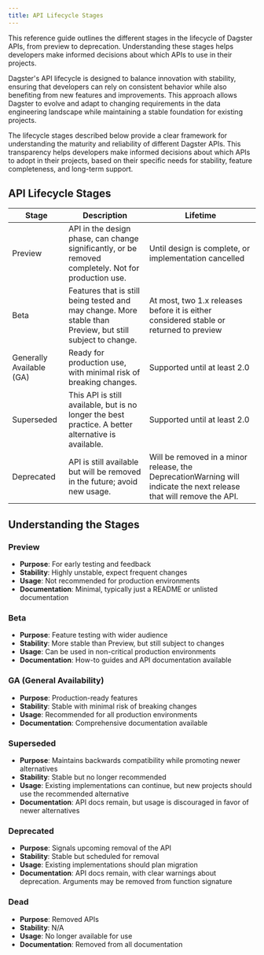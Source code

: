 ```yaml
---
title: API Lifecycle Stages
---
```


This reference guide outlines the different stages in the lifecycle of Dagster APIs, from preview to deprecation. Understanding these stages helps developers make informed decisions about which APIs to use in their projects.

Dagster's API lifecycle is designed to balance innovation with stability, ensuring that developers can rely on consistent behavior while also benefiting from new features and improvements. This approach allows Dagster to evolve and adapt to changing requirements in the data engineering landscape while maintaining a stable foundation for existing projects.

The lifecycle stages described below provide a clear framework for understanding the maturity and reliability of different Dagster APIs. This transparency helps developers make informed decisions about which APIs to adopt in their projects, based on their specific needs for stability, feature completeness, and long-term support.

## API Lifecycle Stages

| Stage   | Description                                                                                                | Lifetime                                                                               |
|---------|------------------------------------------------------------------------------------------------------------|----------------------------------------------------------------------------------------|
| Preview | API in the design phase, can change significantly, or be removed completely. Not for production use.       | Until design is complete, or implementation cancelled                                  |
| Beta    | Features that is still being tested and may change. More stable than Preview, but still subject to change. | At most, two 1.x releases before it is either considered stable or returned to preview |
| Generally Available (GA)| Ready for production use, with minimal risk of breaking changes. | Supported until at least 2.0
| Superseded | This API is still available, but is no longer the best practice. A better alternative is available. | Supported until at least 2.0
| Deprecated | API is still available but will be removed in the future; avoid new usage. | Will be removed in a minor release, the DeprecationWarning will indicate the next release that will remove the API.


## Understanding the Stages

### Preview
- **Purpose**: For early testing and feedback
- **Stability**: Highly unstable, expect frequent changes
- **Usage**: Not recommended for production environments
- **Documentation**: Minimal, typically just a README or unlisted documentation

### Beta
- **Purpose**: Feature testing with wider audience
- **Stability**: More stable than Preview, but still subject to changes
- **Usage**: Can be used in non-critical production environments
- **Documentation**: How-to guides and API documentation available

### GA (General Availability)
- **Purpose**: Production-ready features
- **Stability**: Stable with minimal risk of breaking changes
- **Usage**: Recommended for all production environments
- **Documentation**: Comprehensive documentation available

### Superseded
- **Purpose**: Maintains backwards compatibility while promoting newer alternatives
- **Stability**: Stable but no longer recommended
- **Usage**: Existing implementations can continue, but new projects should use the recommended alternative
- **Documentation**: API docs remain, but usage is discouraged in favor of newer alternatives

### Deprecated
- **Purpose**: Signals upcoming removal of the API
- **Stability**: Stable but scheduled for removal
- **Usage**: Existing implementations should plan migration
- **Documentation**: API docs remain, with clear warnings about deprecation. Arguments may be removed from function signature

### Dead
- **Purpose**: Removed APIs
- **Stability**: N/A
- **Usage**: No longer available for use
- **Documentation**: Removed from all documentation